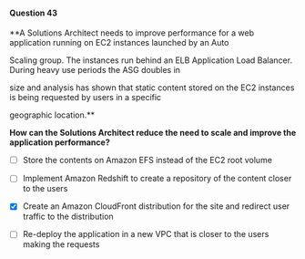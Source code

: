#### Question  43


**A Solutions Architect needs to improve performance for a web application running on EC2 instances launched by an Auto

Scaling group. The instances run behind an ELB Application Load Balancer. During heavy use periods the ASG doubles in

size and analysis has shown that static content stored on the EC2 instances is being requested by users in a specific

geographic location.**


**How can the Solutions Architect reduce the need to scale and improve the application performance?**


- [ ] Store the contents on Amazon EFS instead of the EC2 root volume


- [ ] Implement Amazon Redshift to create a repository of the content closer to the users


- [x] Create an Amazon CloudFront distribution for the site and redirect user traffic to the distribution


- [ ] Re-deploy the application in a new VPC that is closer to the users making the requests

